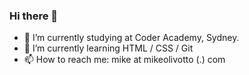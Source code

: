 ### Hi there 👋

- 🔭 I’m currently studying at Coder Academy, Sydney.
- 🌱 I’m currently learning HTML / CSS / Git
- 📫 How to reach me: mike at mikeolivotto (.) com

